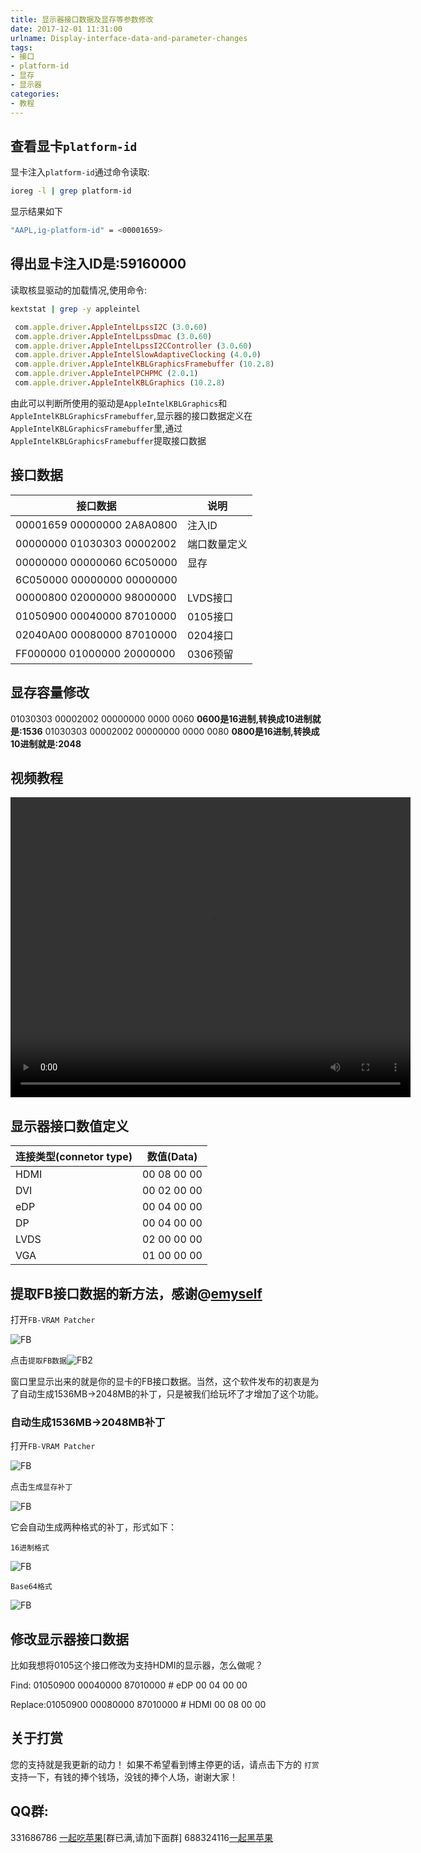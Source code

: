 ```yaml
---
title: 显示器接口数据及显存等参数修改
date: 2017-12-01 11:31:00
urlname: Display-interface-data-and-parameter-changes
tags:
- 接口
- platform-id
- 显存
- 显示器
categories:
- 教程
---
```


## 查看显卡`platform-id`

显卡注入`platform-id`通过命令读取:

```Bash
ioreg -l | grep platform-id
```

显示结果如下

```bash
"AAPL,ig-platform-id" = <00001659>
```
## 得出显卡注入ID是:59160000

读取核显驱动的加载情况,使用命令:

```bash
kextstat | grep -y appleintel
```

```ruby
 com.apple.driver.AppleIntelLpssI2C (3.0.60) 
 com.apple.driver.AppleIntelLpssDmac (3.0.60)
 com.apple.driver.AppleIntelLpssI2CController (3.0.60) 
 com.apple.driver.AppleIntelSlowAdaptiveClocking (4.0.0) 
 com.apple.driver.AppleIntelKBLGraphicsFramebuffer (10.2.8)
 com.apple.driver.AppleIntelPCHPMC (2.0.1) 
 com.apple.driver.AppleIntelKBLGraphics (10.2.8) 
```

由此可以判断所使用的驱动是`AppleIntelKBLGraphics`和`AppleIntelKBLGraphicsFramebuffer`,显示器的接口数据定义在`AppleIntelKBLGraphicsFramebuffer`里,通过`AppleIntelKBLGraphicsFramebuffer`提取接口数据

## 接口数据

| 接口数据                       | 说明     |
| -------------------------- | ------ |
| 00001659 00000000 2A8A0800 | 注入ID   |
| 00000000 01030303 00002002 | 端口数量定义 |
| 00000000 00000060 6C050000 | 显存       |
| 6C050000 00000000 00000000 |        |
| 00000800 02000000 98000000 | LVDS接口 |
| 01050900 00040000 87010000 | 0105接口 |
| 02040A00 00080000 87010000 | 0204接口 |
| FF000000 01000000 20000000 | 0306预留 |

## 显存容量修改

01030303 00002002 00000000 0000 0060 **0600是16进制,转换成10进制就是:1536**
01030303 00002002 00000000 0000 0080 **0800是16进制,转换成10进制就是:2048**

## 视频教程
<video width="640" height="480" controls>
<source src="http://7.daliansky.net/1536MB-2048MB.mp4">
</video>

## 显示器接口数值定义

| 连接类型(connetor type) | 数值(Data)  |
| ----------------------- | ----------- |
| HDMI                    | 00 08 00 00 |
| DVI                     | 00 02 00 00 |
| eDP                     | 00 04 00 00 |
| DP                      | 00 04 00 00 |
| LVDS                    | 02 00 00 00 |
| VGA                     | 01 00 00 00 |

## 提取FB接口数据的新方法，感谢@[emyself](https://github.com/lihaoyun6)



打开`FB-VRAM Patcher`

![FB](http://7.daliansky.net/FB/FB.png)

点击`提取FB数据`![FB2](http://7.daliansky.net/FB/FB2.png)

窗口里显示出来的就是你的显卡的FB接口数据。当然，这个软件发布的初衷是为了自动生成1536MB->2048MB的补丁，只是被我们给玩坏了才增加了这个功能。

### 自动生成1536MB->2048MB补丁

打开`FB-VRAM Patcher`

![FB](http://7.daliansky.net/FB/FB.png)

点击`生成显存补丁`

![FB](http://7.daliansky.net/FB/FB3.png)

它会自动生成两种格式的补丁，形式如下：

`16进制格式`

![FB](http://7.daliansky.net/FB/FB4.png)

`Base64格式`

![FB](http://7.daliansky.net/FB/FB5.png)

## 修改显示器接口数据

比如我想将0105这个接口修改为支持HDMI的显示器，怎么做呢？

Find: 	01050900 00040000 87010000	# eDP 00 04 00 00

Replace:01050900 00080000 87010000	# HDMI 00 08 00 00

## 关于打赏

您的支持就是我更新的动力！
如果不希望看到博主停更的话，请点击下方的 `打赏` 支持一下，有钱的捧个钱场，没钱的捧个人场，谢谢大家！

## QQ群:
331686786 [一起吃苹果](http://shang.qq.com/wpa/qunwpa?idkey=db511a29e856f37cbb871108ffa77a6e79dde47e491b8f2c8d8fe4d3c310de91)[群已满,请加下面群]
688324116[一起黑苹果](https://shang.qq.com/wpa/qunwpa?idkey=6bf69a6f4b983dce94ab42e439f02195dfd19a1601522c10ad41f4df97e0da82)

